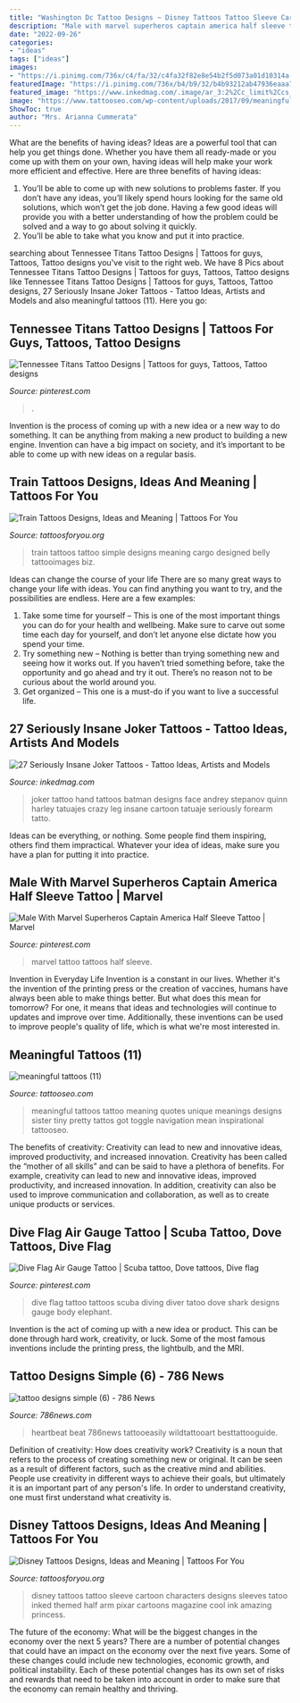 ```yaml
---
title: "Washington Dc Tattoo Designs ~ Disney Tattoos Tattoo Sleeve Cartoon Characters Designs Sleeves Tatoo Inked Themed Half Arm Pixar Cartoons Magazine Cool Ink Amazing Princess"
description: "Male with marvel superheros captain america half sleeve tattoo"
date: "2022-09-26"
categories:
- "ideas"
tags: ["ideas"]
images:
- "https://i.pinimg.com/736x/c4/fa/32/c4fa32f82e8e54b2f5d073a01d10314a--tennessee-titans-fan.jpg"
featuredImage: "https://i.pinimg.com/736x/b4/b9/32/b4b93212ab47936eaaa76cfa71491242.jpg"
featured_image: "https://www.inkedmag.com/.image/ar_3:2%2Cc_limit%2Ccs_srgb%2Cq_auto:good%2Cw_700/MTU5MDMyNTU1MTkzNTA5NTI1/secretflesh.png"
image: "https://www.tattooseo.com/wp-content/uploads/2017/09/meaningful-tattoos-11.jpg"
ShowToc: true
author: "Mrs. Arianna Cummerata"
---
```



What are the benefits of having ideas?
Ideas are a powerful tool that can help you get things done. Whether you have them all ready-made or you come up with them on your own, having ideas will help make your work more efficient and effective. Here are three benefits of having ideas: 
1. You’ll be able to come up with new solutions to problems faster. If you don’t have any ideas, you’ll likely spend hours looking for the same old solutions, which won’t get the job done. Having a few good ideas will provide you with a better understanding of how the problem could be solved and a way to go about solving it quickly. 
2. You’ll be able to take what you know and put it into practice.

	

		
searching about Tennessee Titans Tattoo Designs | Tattoos for guys, Tattoos, Tattoo designs you've visit to the right web. We have 8 Pics about Tennessee Titans Tattoo Designs | Tattoos for guys, Tattoos, Tattoo designs like Tennessee Titans Tattoo Designs | Tattoos for guys, Tattoos, Tattoo designs, 27 Seriously Insane Joker Tattoos - Tattoo Ideas, Artists and Models and also meaningful tattoos (11). Here you go:
		
    
## Tennessee Titans Tattoo Designs | Tattoos For Guys, Tattoos, Tattoo Designs

<img loading=lazy src="https://i.pinimg.com/736x/c4/fa/32/c4fa32f82e8e54b2f5d073a01d10314a--tennessee-titans-fan.jpg" onerror="this.onerror=null;this.src='https://tse1.mm.bing.net/th?id=OIP.RIr15KLpLm4aX-lFG1SGggHaLH&amp;pid=15.1';" alt="Tennessee Titans Tattoo Designs | Tattoos for guys, Tattoos, Tattoo designs">

_Source: pinterest.com_

>. 

	

Invention is the process of coming up with a new idea or a new way to do something. It can be anything from making a new product to building a new engine. Invention can have a big impact on society, and it’s important to be able to come up with new ideas on a regular basis.

    
## Train Tattoos Designs, Ideas And Meaning | Tattoos For You

<img loading=lazy src="http://www.tattoosforyou.org/wp-content/uploads/2016/02/Train-Tattoos.jpg" onerror="this.onerror=null;this.src='https://tse4.mm.bing.net/th?id=OIP.yzJiB69oq302rhLPcbN1dQHaHN&amp;pid=15.1';" alt="Train Tattoos Designs, Ideas and Meaning | Tattoos For You">

_Source: tattoosforyou.org_

>train tattoos tattoo simple designs meaning cargo designed belly tattooimages biz. 

	

Ideas can change the course of your life
There are so many great ways to change your life with ideas. You can find anything you want to try, and the possibilities are endless. Here are a few examples: 
1. Take some time for yourself – This is one of the most important things you can do for your health and wellbeing. Make sure to carve out some time each day for yourself, and don’t let anyone else dictate how you spend your time. 
2. Try something new – Nothing is better than trying something new and seeing how it works out. If you haven’t tried something before, take the opportunity and go ahead and try it out. There’s no reason not to be curious about the world around you. 
3. Get organized – This one is a must-do if you want to live a successful life.

    
## 27 Seriously Insane Joker Tattoos - Tattoo Ideas, Artists And Models

<img loading=lazy src="https://www.inkedmag.com/.image/ar_3:2%2Cc_limit%2Ccs_srgb%2Cq_auto:good%2Cw_700/MTU5MDMyNTU1MTkzNTA5NTI1/secretflesh.png" onerror="this.onerror=null;this.src='https://tse1.mm.bing.net/th?id=OIP.fLto_PiSBfG3rLQwNWeVmQAAAA&amp;pid=15.1';" alt="27 Seriously Insane Joker Tattoos - Tattoo Ideas, Artists and Models">

_Source: inkedmag.com_

>joker tattoo hand tattoos batman designs face andrey stepanov quinn harley tatuajes crazy leg insane cartoon tatuaje seriously forearm tatto. 

	

Ideas can be everything, or nothing. Some people find them inspiring, others find them impractical. Whatever your idea of ideas, make sure you have a plan for putting it into practice.

    
## Male With Marvel Superheros Captain America Half Sleeve Tattoo | Marvel

<img loading=lazy src="https://i.pinimg.com/736x/ff/0e/7b/ff0e7b2312121bcf613a5ebb25c42a2d.jpg" onerror="this.onerror=null;this.src='https://tse1.mm.bing.net/th?id=OIP.4hdOB2szjXH4QE_wnW2bbAHaHa&amp;pid=15.1';" alt="Male With Marvel Superheros Captain America Half Sleeve Tattoo | Marvel">

_Source: pinterest.com_

>marvel tattoo tattoos half sleeve. 

	

Invention in Everyday Life
Invention is a constant in our lives. Whether it's the invention of the printing press or the creation of vaccines, humans have always been able to make things better. But what does this mean for tomorrow? For one, it means that ideas and technologies will continue to updates and improve over time. Additionally, these inventions can be used to improve people's quality of life, which is what we're most interested in.

    
## Meaningful Tattoos (11)

<img loading=lazy src="https://www.tattooseo.com/wp-content/uploads/2017/09/meaningful-tattoos-11.jpg" onerror="this.onerror=null;this.src='https://tse2.mm.bing.net/th?id=OIP.EkD3fjqH-Liigwe2aqcV7gHaNK&amp;pid=15.1';" alt="meaningful tattoos (11)">

_Source: tattooseo.com_

>meaningful tattoos tattoo meaning quotes unique meanings designs sister tiny pretty tattos got toggle navigation mean inspirational tattooseo. 

	

The benefits of creativity: Creativity can lead to new and innovative ideas, improved productivity, and increased innovation.
Creativity has been called the “mother of all skills” and can be said to have a plethora of benefits. For example, creativity can lead to new and innovative ideas, improved productivity, and increased innovation. In addition, creativity can also be used to improve communication and collaboration, as well as to create unique products or services.

    
## Dive Flag Air Gauge Tattoo | Scuba Tattoo, Dove Tattoos, Dive Flag

<img loading=lazy src="https://i.pinimg.com/736x/b4/b9/32/b4b93212ab47936eaaa76cfa71491242.jpg" onerror="this.onerror=null;this.src='https://tse2.mm.bing.net/th?id=OIP.y4ZB1mIUUGFah-66P_hrGQHaHa&amp;pid=15.1';" alt="Dive Flag Air Gauge Tattoo | Scuba tattoo, Dove tattoos, Dive flag">

_Source: pinterest.com_

>dive flag tattoo tattoos scuba diving diver tatoo dove shark designs gauge body elephant. 

	

Invention is the act of coming up with a new idea or product. This can be done through hard work, creativity, or luck. Some of the most famous inventions include the printing press, the lightbulb, and the MRI.

    
## Tattoo Designs Simple (6) - 786 News

<img loading=lazy src="https://786news.com/wp-content/uploads/2019/09/tattoo-designs-simple-6.jpg" onerror="this.onerror=null;this.src='https://tse3.mm.bing.net/th?id=OIP.W44zLkJrWdfjK0gXxbegTQHaJ4&amp;pid=15.1';" alt="tattoo designs simple (6) - 786 News">

_Source: 786news.com_

>heartbeat beat 786news tattooeasily wildtattooart besttattooguide. 

	

Definition of creativity: How does creativity work?
Creativity is a noun that refers to the process of creating something new or original. It can be seen as a result of different factors, such as the creative mind and abilities. People use creativity in different ways to achieve their goals, but ultimately it is an important part of any person's life. In order to understand creativity, one must first understand what creativity is.

    
## Disney Tattoos Designs, Ideas And Meaning | Tattoos For You

<img loading=lazy src="http://www.tattoosforyou.org/wp-content/uploads/2016/05/Tattoos-of-Disney-Characters.jpg" onerror="this.onerror=null;this.src='https://tse1.mm.bing.net/th?id=OIP.tPJ5Jz8INTNeHKLQrGRNagAAAA&amp;pid=15.1';" alt="Disney Tattoos Designs, Ideas and Meaning | Tattoos For You">

_Source: tattoosforyou.org_

>disney tattoos tattoo sleeve cartoon characters designs sleeves tatoo inked themed half arm pixar cartoons magazine cool ink amazing princess. 

	

The future of the economy: What will be the biggest changes in the economy over the next 5 years?
There are a number of potential changes that could have an impact on the economy over the next five years. Some of these changes could include new technologies, economic growth, and political instability. Each of these potential changes has its own set of risks and rewards that need to be taken into account in order to make sure that the economy can remain healthy and thriving.


